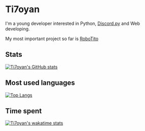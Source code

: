 # Ti7oyan
I'm a young developer interested in Python, [Discord.py](https://github.com/Rapptz/discord.py) and Web developing.

My most important project so far is [RoboTito](https://github.com/Ti7oyan/RoboTito)

## Stats
[![Ti7oyan's GitHub stats](https://github-readme-stats.vercel.app/api?username=Ti7oyan&theme=react&show_icons=true)](https://github.com/anuraghazra/github-readme-stats)

## Most used languages
[![Top Langs](https://github-readme-stats.vercel.app/api/top-langs/?username=Ti7oyan&theme=react)](https://github.com/anuraghazra/github-readme-stats)

## Time spent
[![Ti7oyan's wakatime stats](https://github-readme-stats.vercel.app/api/wakatime?username=Ti7oyan&theme=react)](https://github.com/anuraghazra/github-readme-stats)
